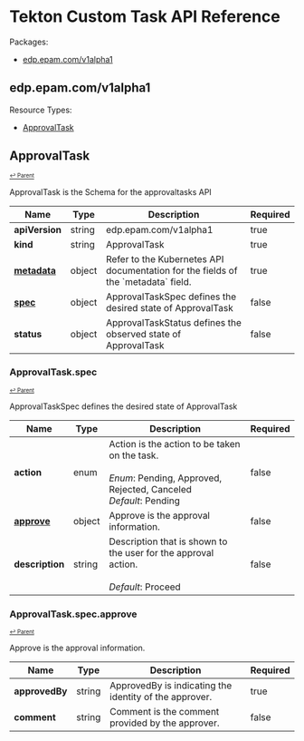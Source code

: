 # Tekton Custom Task API Reference

Packages:

- [edp.epam.com/v1alpha1](#edpepamcomv1alpha1)

## edp.epam.com/v1alpha1

Resource Types:

- [ApprovalTask](#approvaltask)

## ApprovalTask

<sup><sup>[↩ Parent](#edpepamcomv1alpha1 )</sup></sup>

ApprovalTask is the Schema for the approvaltasks API

<table>
    <thead>
        <tr>
            <th>Name</th>
            <th>Type</th>
            <th>Description</th>
            <th>Required</th>
        </tr>
    </thead>
    <tbody><tr>
      <td><b>apiVersion</b></td>
      <td>string</td>
      <td>edp.epam.com/v1alpha1</td>
      <td>true</td>
      </tr>
      <tr>
      <td><b>kind</b></td>
      <td>string</td>
      <td>ApprovalTask</td>
      <td>true</td>
      </tr>
      <tr>
      <td><b><a href="https://kubernetes.io/docs/reference/generated/kubernetes-api/v1.27/#objectmeta-v1-meta">metadata</a></b></td>
      <td>object</td>
      <td>Refer to the Kubernetes API documentation for the fields of the `metadata` field.</td>
      <td>true</td>
      </tr><tr>
        <td><b><a href="#approvaltaskspec">spec</a></b></td>
        <td>object</td>
        <td>
          ApprovalTaskSpec defines the desired state of ApprovalTask<br/>
        </td>
        <td>false</td>
      </tr><tr>
        <td><b>status</b></td>
        <td>object</td>
        <td>
          ApprovalTaskStatus defines the observed state of ApprovalTask<br/>
        </td>
        <td>false</td>
      </tr></tbody>
</table>

### ApprovalTask.spec

<sup><sup>[↩ Parent](#approvaltask)</sup></sup>

ApprovalTaskSpec defines the desired state of ApprovalTask

<table>
    <thead>
        <tr>
            <th>Name</th>
            <th>Type</th>
            <th>Description</th>
            <th>Required</th>
        </tr>
    </thead>
    <tbody><tr>
        <td><b>action</b></td>
        <td>enum</td>
        <td>
          Action is the action to be taken on the task.<br/>
          <br/>
            <i>Enum</i>: Pending, Approved, Rejected, Canceled<br/>
            <i>Default</i>: Pending<br/>
        </td>
        <td>false</td>
      </tr><tr>
        <td><b><a href="#approvaltaskspecapprove">approve</a></b></td>
        <td>object</td>
        <td>
          Approve is the approval information.<br/>
        </td>
        <td>false</td>
      </tr><tr>
        <td><b>description</b></td>
        <td>string</td>
        <td>
          Description that is shown to the user for the approval action.<br/>
          <br/>
            <i>Default</i>: Proceed<br/>
        </td>
        <td>false</td>
      </tr></tbody>
</table>

### ApprovalTask.spec.approve

<sup><sup>[↩ Parent](#approvaltaskspec)</sup></sup>

Approve is the approval information.

<table>
    <thead>
        <tr>
            <th>Name</th>
            <th>Type</th>
            <th>Description</th>
            <th>Required</th>
        </tr>
    </thead>
    <tbody><tr>
        <td><b>approvedBy</b></td>
        <td>string</td>
        <td>
          ApprovedBy is indicating the identity of the approver.<br/>
        </td>
        <td>true</td>
      </tr><tr>
        <td><b>comment</b></td>
        <td>string</td>
        <td>
          Comment is the comment provided by the approver.<br/>
        </td>
        <td>false</td>
      </tr></tbody>
</table>
